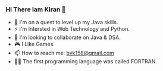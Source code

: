 ### Hi There Iam Kiran 👦
- 🚀 I'm on a quest to level up my Java skills.
- ⚡ I'm Intersted in Web Technology and Python.
- 🤔 I'm looking to collaborate on Java & DSA.
- 🎮 I Like Games.
- 📫 How to reach me: bvk158@gmail.com
- 👨‍💻 The first programming language was called FORTRAN.
   

